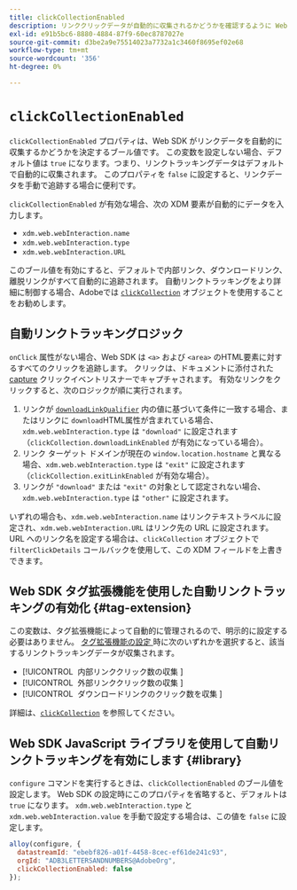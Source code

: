```yaml
---
title: clickCollectionEnabled
description: リンククリックデータが自動的に収集されるかどうかを確認するように Web SDK を設定する方法を説明します。
exl-id: e91b5bc6-8880-4884-87f9-60ec8787027e
source-git-commit: d3be2a9e75514023a7732a1c3460f8695ef02e68
workflow-type: tm+mt
source-wordcount: '356'
ht-degree: 0%

---
```


# `clickCollectionEnabled`

`clickCollectionEnabled` プロパティは、Web SDK がリンクデータを自動的に収集するかどうかを決定するブール値です。 この変数を設定しない場合、デフォルト値は `true` になります。つまり、リンクトラッキングデータはデフォルトで自動的に収集されます。 このプロパティを `false` に設定すると、リンクデータを手動で追跡する場合に便利です。

`clickCollectionEnabled` が有効な場合、次の XDM 要素が自動的にデータを入力します。

* `xdm.web.webInteraction.name`
* `xdm.web.webInteraction.type`
* `xdm.web.webInteraction.URL`

このブール値を有効にすると、デフォルトで内部リンク、ダウンロードリンク、離脱リンクがすべて自動的に追跡されます。 自動リンクトラッキングをより詳細に制御する場合、Adobeでは [`clickCollection`](clickcollection.md) オブジェクトを使用することをお勧めします。

## 自動リンクトラッキングロジック

`onClick` 属性がない場合、Web SDK は `<a>` および `<area>` のHTML要素に対するすべてのクリックを追跡します。 クリックは、ドキュメントに添付された [capture](https://www.w3.org/TR/uievents/#capture-phase) クリックイベントリスナーでキャプチャされます。 有効なリンクをクリックすると、次のロジックが順に実行されます。

1. リンクが [`downloadLinkQualifier`](downloadlinkqualifier.md) 内の値に基づいて条件に一致する場合、またはリンクに `download`HTML属性が含まれている場合、`xdm.web.webInteraction.type` は `"download"` に設定されます（`clickCollection.downloadLinkEnabled` が有効になっている場合）。
1. リンク ターゲット ドメインが現在の `window.location.hostname` と異なる場合、`xdm.web.webInteraction.type` は `"exit"` に設定されます（`clickCollection.exitLinkEnabled` が有効な場合）。
1. リンクが `"download"` または `"exit"` の対象として認定されない場合、`xdm.web.webInteraction.type` は `"other"` に設定されます。

いずれの場合も、`xdm.web.webInteraction.name` はリンクテキストラベルに設定され、`xdm.web.webInteraction.URL` はリンク先の URL に設定されます。 URL へのリンク名を設定する場合は、`clickCollection` オブジェクトで `filterClickDetails` コールバックを使用して、この XDM フィールドを上書きできます。

## Web SDK タグ拡張機能を使用した自動リンクトラッキングの有効化 {#tag-extension}

この変数は、タグ拡張機能によって自動的に管理されるので、明示的に設定する必要はありません。 [ タグ拡張機能の設定 ](/help/tags/extensions/client/web-sdk/web-sdk-extension-configuration.md) 時に次のいずれかを選択すると、該当するリンクトラッキングデータが収集されます。

* [!UICONTROL &#x200B; 内部リンククリック数の収集 &#x200B;]
* [!UICONTROL &#x200B; 外部リンククリック数の収集 &#x200B;]
* [!UICONTROL &#x200B; ダウンロードリンクのクリック数を収集 &#x200B;]

詳細は、[`clickCollection`](clickcollection.md) を参照してください。

## Web SDK JavaScript ライブラリを使用して自動リンクトラッキングを有効にします {#library}

`configure` コマンドを実行するときは、`clickCollectionEnabled` のブール値を設定します。 Web SDK の設定時にこのプロパティを省略すると、デフォルトは `true` になります。 `xdm.web.webInteraction.type` と `xdm.web.webInteraction.value` を手動で設定する場合は、この値を `false` に設定します。

```js
alloy(configure, {
  datastreamId: "ebebf826-a01f-4458-8cec-ef61de241c93",
  orgId: "ADB3LETTERSANDNUMBERS@AdobeOrg",
  clickCollectionEnabled: false
});
```
